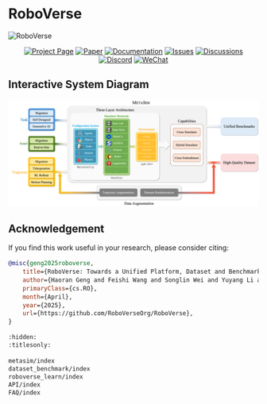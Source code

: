 # RoboVerse
![RoboVerse](./metasim/images/tea.jpg)



<p align="center">
  <a href="https://roboverseorg.github.io"><img src="https://img.shields.io/badge/project-page-brightgreen" alt="Project Page"></a>
  <a href="https://arxiv.org/abs/2504.18904"><img src="https://img.shields.io/badge/paper-preprint-red" alt="Paper"></a>
  <a href="https://roboverse.wiki"><img src="https://img.shields.io/badge/doc-page-orange" alt="Documentation"></a>
  <a href="https://github.com/RoboVerseOrg/RoboVerse/issues"><img src="https://img.shields.io/github/issues/RoboVerseOrg/RoboVerse?color=yellow" alt="Issues"></a>
  <a href="https://github.com/RoboVerseOrg/RoboVerse/discussions"><img src="https://img.shields.io/github/discussions/RoboVerseOrg/RoboVerse?color=blueviolet" alt="Discussions"></a>
  <a href="https://discord.gg/6e2CPVnAD3"><img src="https://img.shields.io/discord/1356345436927168552?logo=discord&color=blue" alt="Discord"></a>
  <a href="docs/source/_static/wechat.jpg"><img src="https://img.shields.io/badge/wechat-QR_code-green" alt="WeChat"></a>
</p>

## Interactive System Diagram
<p align="center">
  <img src="_static/Robo.png"
       usemap="#metasim-map"
       class="map-responsive"
       style="max-width:100%; height:auto;" />
  <map name="metasim-map">
    <area shape="rect"
          coords="2836,492,3309,632"
          href="metasim/user_guide/cross_sim.html"
          alt="Cross-Sim Guide"
          style="cursor: pointer;" />
    <area shape="rect"
        coords="2830,929,3313,1081"
        href="metasim/user_guide/cross_embodiment.html"
        alt="Cross Embodiment"
        style="cursor: pointer;" />
    <area shape="rect"
        coords="771,876,367,773"
        href="metasim/user_guide/real2sim.html"
        alt="Real2Sim"
        style="cursor: pointer;" />
    <area shape="rect"
        coords="780,1241,365,1139"
        href="metasim/user_guide/teleoperate_demo.html"
        alt="Real2Sim"
        style="cursor: pointer;" />
  </map>
</p>

<script src="https://cdn.jsdelivr.net/npm/image-map-resizer@1.0.10/js/imageMapResizer.min.js"></script>
<script>
  window.onload = function () {
    imageMapResize();
  };
</script>


## Acknowledgement
If you find this work useful in your research, please consider citing:

```bibtex
@misc{geng2025roboverse,
    title={RoboVerse: Towards a Unified Platform, Dataset and Benchmark for Scalable and Generalizable Robot Learning},
    author={Haoran Geng and Feishi Wang and Songlin Wei and Yuyang Li and Bangjun Wang and Boshi An and Charlie Tianyue Cheng and Haozhe Lou and Peihao Li and Yen-Jen Wang and Yutong Liang and Dylan Goetting and Chaoyi Xu and Haozhe Chen and Yuxi Qian and Yiran Geng and Jiageng Mao and Weikang Wan and Mingtong Zhang and Jiangran Lyu and Siheng Zhao and Jiazhao Zhang and Jialiang Zhang and Chengyang Zhao and Haoran Lu and Yufei Ding and Ran Gong and Yuran Wang and Yuxuan Kuang and Ruihai Wu and Baoxiong Jia and Carlo Sferrazza and Hao Dong and Siyuan Huang and Yue Wang and Jitendra Malik and Pieter Abbeel},
    primaryClass={cs.RO},
    month={April},
    year={2025},
    url={https://github.com/RoboVerseOrg/RoboVerse},
}
```

<!-- ## Table of Contents -->
```{toctree}
:hidden:
:titlesonly:

metasim/index
dataset_benchmark/index
roboverse_learn/index
API/index
FAQ/index
```
